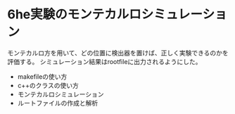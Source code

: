 # 6he実験のモンテカルロシミュレーション
モンテカルロ方を用いて、どの位置に検出器を置けば、正しく実験できるのかを評価する。
シミュレーション結果はrootfileに出力されるようにした。

* makefileの使い方
* c++のクラスの使い方
* モンテカルロシミュレーション
* ルートファイルの作成と解析
